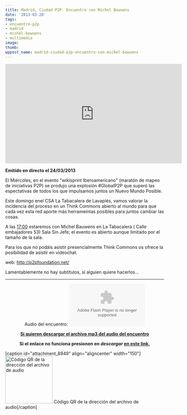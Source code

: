 ```yaml
---
title: Madrid, Ciudad P2P. Encuentro con Michel Bowuens
date: '2013-03-28'
tags:
- encuentro-p2p
- madrid
- michel-bowuens
- multimedia
image: 
thumb: 
wppost_name: madrid-ciudad-p2p-encuentro-con-michel-bowuens
---
```


<center>
<iframe src="http://www.youtube.com/embed/zRL494xrD28" height="315" width="560" allowfullscreen="" frameborder="0"></iframe></center>
<p id="watch-uploader-info"><strong>Emitido en directo el 24/03/2013 </strong></p>

<div id="watch-description-text">
<p id="eow-description">El Miércoles, en el evento "wikisprint Iberoamericano" (maratón de mapeo de iniciativas P2P) se produjo una explosión #GlobalP2P que superó las espectativas de todos los que impulsamos juntos un Nuevo Mundo Posible.</p>
Este domingo enel CSA La Tabacalera de Lavapiés, vamos valorar la incidencia del proceso en un Think Commons abierto al mundo para que cada vez esta red aporte más herrameintas posibles para juntos cambiar las cosas.

A las <a href="https://www.youtube.com/watch?feature=player_embedded&amp;v=zRL494xrD28#">17:00</a> estaremos con Michel Bauwens en La Tabacalera ( Calle embajadores 53) Sala Sin Jefe; el evento es abierto aunque limitado por el tamaño de la sala.

Para los que no podáis asistir presencialmente Think Commons os ofrece la posibilidad de asistir en videochat.

web: <a dir="ltr" title="http://p2pfoundation.net/" href="http://p2pfoundation.net/" target="_blank" rel="nofollow">http://p2pfoundation.net/</a>

Lamentablemente no hay subtítulos, si alguien quiere hacerlos...

</div>

<hr />

<center>
Audio del encuentro:
<object id="player1895307" width="240" height="133" classid="clsid:d27cdb6e-ae6d-11cf-96b8-444553540000" codebase="http://download.macromedia.com/pub/shockwave/cabs/flash/swflash.cab#version=6,0,40,0"><param name="AllowScriptAccess" value="always" /><param name="allowFullScreen" value="true" /><param name="wmode" value="transparent" /><param name="src" value="http://www.ivoox.com/playerivoox_ee_1895307_1.html" /><param name="allowfullscreen" value="true" /><param name="allowscriptaccess" value="always" /><embed id="player1895307" width="240" height="133" type="application/x-shockwave-flash" src="http://www.ivoox.com/playerivoox_ee_1895307_1.html" AllowScriptAccess="always" allowFullScreen="true" wmode="transparent" allowfullscreen="true" allowscriptaccess="always" /></object></center>
<p style="text-align: center;"><strong><a href="http://www.ivoox.com/madrid-ciudad-p2p-encuentro-michel-bowuens_md_1895307_1.mp3" target="_blank">Si quieren descargar el archivo mp3 del audio del encuentro</a></strong></p>
<p style="text-align: center;"><strong>Si el enlace no funciona presionen en <i>descargar</i> <a href="http://www.ivoox.com/madrid-ciudad-p2p-encuentro-michel-bowuens-audios-mp3_rf_1895307_1.html" target="_blank"> en este link.</a></strong></p>


[caption id="attachment_8949" align="aligncenter" width="150"]<a href="http://partidopirata.com.ar/wp-content/uploads/2013/03/chart10.png"><img class="size-full wp-image-8949" alt="Código QR de la dirección del archivo de audio" src="http://partidopirata.com.ar/wp-content/uploads/2013/03/chart10.png" width="150" height="150" /></a> Código QR de la dirección del archivo de audio[/caption]
